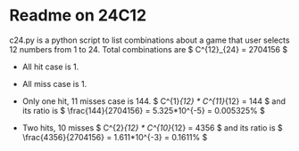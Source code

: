 # Readme on 24C12

c24.py is a python script to list combinations about a game that user selects 12 numbers from 1 to 24.
Total combinations are
$ C^{12}_{24} = 2704156 $

* All hit case is 1.
* All miss case is 1.

* Only one hit, 11 misses case is 144.
$ C^{1}_{12} * C^{11}_{12} = 144 $
and its ratio is
$ \frac{144}{2704156} = 5.325*10^{-5} = 0.005325\% $

* Two hits, 10 misses
$ C^{2}_{12} * C^{10}_{12} = 4356 $
and its ratio is
$ \frac{4356}{2704156} = 1.611*10^{-3} = 0.1611\% $
